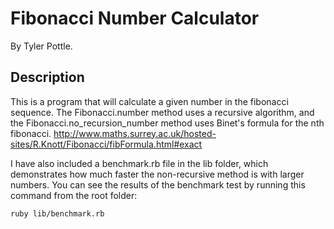 # Fibonacci Number Calculator

By Tyler Pottle.

## Description

This is a program that will calculate a given number in the fibonacci sequence.
The Fibonacci.number method uses a recursive algorithm, and the
Fibonacci.no_recursion_number method uses Binet's formula for the nth fibonacci.
http://www.maths.surrey.ac.uk/hosted-sites/R.Knott/Fibonacci/fibFormula.html#exact

I have also included a benchmark.rb file in the lib folder, which demonstrates
how much faster the non-recursive method is with larger numbers.
You can see the results of the benchmark test by running this command
from the root folder:
```
ruby lib/benchmark.rb
```
